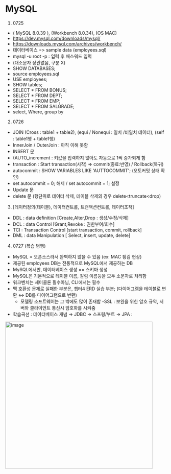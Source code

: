 # MySQL

1. 0725
- ( MySQL 8.0.39 ), (Workbench 8.0.34), (OS MAC)
- https://dev.mysql.com/downloads/mysql/
- https://downloads.mysql.com/archives/workbench/
- 데이터베이스 => sample data (employees.sql)
- mysql -u root -p : 입력 후 패스워드 입력
- (대소문자 상관없음, 구분 X)
- SHOW DATABASES;
- source employees.sql
- USE employees;
- SHOW tables;
- SELECT * FROM BONUS;
- SELECT * FROM DEPT;
- SELECT * FROM EMP;
- SELECT * FROM SALGRADE;
- select, Where, group by


2. 0726
- JOIN (Cross : table1 + table2), (equi / Nonequi : 일치 /비일치 데이터), (self : table1행 + table1행)
- InnerJoin / OuterJoin : 아직 이해 못함
- INSERT 문 
- (AUTO_increment : 키값을 입력하지 않아도 자동으로 1씩 증가되게 함
- transaction : Start transaction(시작) => commit(종료:반영) / Rollback(복귀)
- autocommit : SHOW VARIABLES LIKE 'AUTTOCOMMIT'; (오토커밋 상태 확인)
- set autocommit = 0; 해제 / set autocommit = 1; 설정
- Update 문
- delete 문 (행단위로 데이터 삭제, 테이블 삭제의 경우 delete<truncate<drop)
  
   
3. [데이터정의(테이블), 데이터컨트롤, 트랜잭션컨트롤, 데이터조작]
- DDL : data definition [Create,Alter,Drop : 생성/수정/삭제]
- DCL : data Control [Grant,Revoke : 권한부여/회수]
- TCI : Transaction Control [start transaction, commit, rollback]
- DML : data Manipulation [ Select, insert, update, delete]


4. 0727 (복습 병행)
- MySQL = 오픈소스라서 완벽하지 않을 수 있음 (ex: MAC 튕김 현상)
- 제공된 employees DB는 전통적으로 MySQL에서 제공하는 DB
- MySQL에서만, 데이터베이스 생성 == 스키마 생성 
- MySQL은 기본적으로 테이블 이름, 칼럼 이름등을 모두 소문자로 처리함
- 워크벤치는 세미콜론 필수아님, CLI에서는 필수 
- 맥 호환성 문제로 실패한 부분은, 챕터4 ERD 실습 부분;
    (다이어그램을 테이블로 변환 ↔ DB를 다이어그램으로 변환)
    * 모델링 소프트웨어는 그 밖에도 많이 존재함
-SSL : 보완을 위한 암호 규약, 서버와 클라이언트 통신시 암호화를 시켜줌 
- 학습곡선  : 데이터베이스 개념 → JDBC → 스프링/부트 → JPA :


<img width="461" alt="image" src="https://github.com/user-attachments/assets/84986b53-98a5-40ed-97b6-bf0a4efaaea3">


